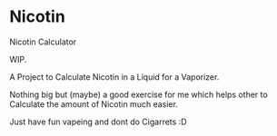 # Nicotin
Nicotin Calculator

WIP.

A Project to Calculate Nicotin in a Liquid for a Vaporizer.

Nothing big but (maybe) a good exercise for me which helps other to Calculate the amount of Nicotin much easier.

Just have fun vapeing and dont do Cigarrets :D
